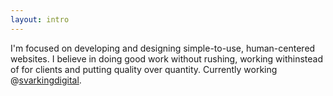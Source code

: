 ```yaml
---
layout: intro
---
```


<div class="intro"><p class="intro-text editable">I'm focused on developing and designing simple-to-use, human-centered websites. I believe in doing good work without rushing, working withinstead of for clients and putting quality over quantity. Currently working @<a href="http://www.svarkingdigital.se" target="_blank">svarkingdigital</a>.</p></div>
